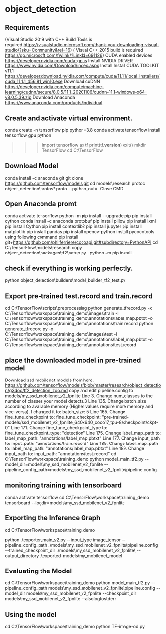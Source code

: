# object_detection
## Requirements
(Visual Studio 2019 with C++ Build Tools is required.https://visualstudio.microsoft.com/thank-you-downloading-visual-studio/?sku=Community&rel=16)
( Visual C++ 2015 build is required https://go.microsoft.com/fwlink/?LinkId=691126)
CUDA enabled devices https://developer.nvidia.com/cuda-gpus
Install NVIDIA DRIVER https://www.nvidia.com/Download/index.aspx
Install Install CUDA TOOLKIT v11.1 https://developer.download.nvidia.com/compute/cuda/11.1.1/local_installers/cuda_11.1.1_456.81_win10.exe
Download cuDNN https://developer.nvidia.com/compute/machine-learning/cudnn/secure/8.0.5/11.1_20201106/cudnn-11.1-windows-x64-v8.0.5.39.zip
Download Anaconda https://www.anaconda.com/products/individual
## Create and activate virtual environment.
conda create -n tensorflow pip python=3.8
conda activate tensorflow
install tensorflow gpu 
python
  >>> import tensorflow as tf
  >>> print(tf.__version__)
  >>> exit()
mkdir TensorFlow
cd C:\TensorFlow
## Download Model
conda install -c anaconda git
git clone https://github.com/tensorflow/models.git
cd models\research
protoc object_detection\protos\*.proto --python_out=.
Close CMD.
## Open Anaconda promt
conda activate tensorflow
python -m pip install --upgrade pip
pip install cython
conda install -c anaconda protobuf
pip install pillow
pip install lxml
pip install Cython
pip install contextlib2
pip install jupyter
pip install matplotlib
pip install pandas
pip install opencv-python
install pycocotools using following command
pip install git+https://github.com/philferriere/cocoapi.git#subdirectory=PythonAPI 
cd C:\TensorFlow\models\research
copy object_detection\packages\tf2\setup.py .
python -m pip install .
## check if everything is working perfectly.
python object_detection\builders\model_builder_tf2_test.py
## Export pre-trained test.record and train.record
cd C:\TensorFlow\scripts\preprocessing
python generate_tfrecord.py -x C:\Tensorflow\workspace\training_demo\images\train -l C:\Tensorflow\workspace\training_demo\annotations\label_map.pbtxt -o C:\Tensorflow\workspace\training_demo\annotations\train.record
python generate_tfrecord.py -x C:\Tensorflow\workspace\training_demo\images\test -l C:\Tensorflow\workspace\training_demo\annotations\label_map.pbtxt -o C:\Tensorflow\workspace\training_demo\annotations\test.record
## place the downloaded model in pre-trained model
Download ssd mobilenet models from here.
https://github.com/tensorflow/models/blob/master/research/object_detection/g3doc/tf2_detection_zoo.md
copy and edit pipeline.config to models/my_ssd_mobilenet_v2_fpnlite
Line 3. Change num_classes to the number of classes your model detects.3
Line 135. Change batch_size according to available memory (Higher values require more memory and vice-versa). I changed it to:
batch_size: 5
Line 165. Change fine_tune_checkpoint to:
fine_tune_checkpoint: "pre-trained-models/ssd_mobilenet_v2_fpnlite_640x640_coco17_tpu-8/checkpoint/ckpt-0"
Line 171. Change fine_tune_checkpoint_type to:
fine_tune_checkpoint_type: "detection"
Line 175. Change label_map_path to:
label_map_path: "annotations/label_map.pbtxt"
Line 177. Change input_path to:
input_path: "annotations/train.record"
Line 185. Change label_map_path to:
label_map_path: "annotations/label_map.pbtxt"
Line 189. Change input_path to:
input_path: "annotations/test.record"
cd C:\TensorFlow\workspace\training_demo
python model_main_tf2.py --model_dir=models\my_ssd_mobilenet_v2_fpnlite --pipeline_config_path=models\my_ssd_mobilenet_v2_fpnlite\pipeline.config

## monitoring training with tensorboard
conda activate tensorflow
cd C:\TensorFlow\workspace\training_demo
tensorboard --logdir=models\my_ssd_mobilenet_v2_fpnlite
## Exporting the Inference Graph
cd C:\TensorFlow\workspace\training_demo


python .\exporter_main_v2.py --input_type image_tensor --pipeline_config_path .\models\my_ssd_mobilenet_v2_fpnlite\pipeline.config --trained_checkpoint_dir .\models\my_ssd_mobilenet_v2_fpnlite\ --output_directory .\exported-models\my_mobilenet_model



## Evaluating the Model

cd C:\TensorFlow\workspace\training_demo
python model_main_tf2.py --pipeline_config_path models\my_ssd_mobilenet_v2_fpnlite\pipeline.config --model_dir models\my_ssd_mobilenet_v2_fpnlite --checkpoint_dir models\my_ssd_mobilenet_v2_fpnlite --alsologtostderr


## Using the model

cd C:\TensorFlow\workspace\training_demo
python TF-image-od.py
